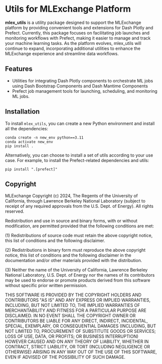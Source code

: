 # Utils for MLExchange Platform

**mlex_utils** is a utility package designed to support the MLExchange platform by providing convenient tools and extensions for Dash Plotly and Prefect. Currently, this package focuses on facilitating job launches and monitoring workflows with Prefect, making it easier to manage and track your machine learning tasks. As the platform evolves, mlex_utils will continue to expand, incorporating additional utilities to enhance the MLExchange experience and streamline data workflows.

## Features
- Utilities for integrating Dash Plotly components to orchestrate ML jobs using Dash Bootstrap Components and Dash Mantime Components
- Prefect job management tools for launching, scheduling, and monitoring ML jobs.

## Installation

To install `mlex_utils`, you can create a new Python environment and install all the dependencies:

```
conda create -n new_env python==3.11
conda activate new_env
pip install .
```

Alternatively, you can choose to install a set of utils according to your use case. For example, to install the Prefect-related dependencies and utils:

```
pip install ".[prefect]"
```

## Copyright
MLExchange Copyright (c) 2024, The Regents of the University of California,
through Lawrence Berkeley National Laboratory (subject to receipt of
any required approvals from the U.S. Dept. of Energy). All rights reserved.

Redistribution and use in source and binary forms, with or without
modification, are permitted provided that the following conditions are met:

(1) Redistributions of source code must retain the above copyright notice,
this list of conditions and the following disclaimer.

(2) Redistributions in binary form must reproduce the above copyright
notice, this list of conditions and the following disclaimer in the
documentation and/or other materials provided with the distribution.

(3) Neither the name of the University of California, Lawrence Berkeley
National Laboratory, U.S. Dept. of Energy nor the names of its contributors
may be used to endorse or promote products derived from this software
without specific prior written permission.


THIS SOFTWARE IS PROVIDED BY THE COPYRIGHT HOLDERS AND CONTRIBUTORS "AS IS"
AND ANY EXPRESS OR IMPLIED WARRANTIES, INCLUDING, BUT NOT LIMITED TO, THE
IMPLIED WARRANTIES OF MERCHANTABILITY AND FITNESS FOR A PARTICULAR PURPOSE
ARE DISCLAIMED. IN NO EVENT SHALL THE COPYRIGHT OWNER OR CONTRIBUTORS BE
LIABLE FOR ANY DIRECT, INDIRECT, INCIDENTAL, SPECIAL, EXEMPLARY, OR
CONSEQUENTIAL DAMAGES (INCLUDING, BUT NOT LIMITED TO, PROCUREMENT OF
SUBSTITUTE GOODS OR SERVICES; LOSS OF USE, DATA, OR PROFITS; OR BUSINESS
INTERRUPTION) HOWEVER CAUSED AND ON ANY THEORY OF LIABILITY, WHETHER IN
CONTRACT, STRICT LIABILITY, OR TORT (INCLUDING NEGLIGENCE OR OTHERWISE)
ARISING IN ANY WAY OUT OF THE USE OF THIS SOFTWARE, EVEN IF ADVISED OF THE
POSSIBILITY OF SUCH DAMAGE.
